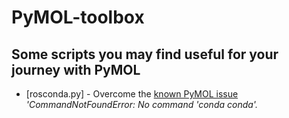 # PyMOL-toolbox

## Some scripts you may find useful for your journey with PyMOL

- [rosconda.py] - Overcome the [known PyMOL issue](https://pymol.org/dokuwiki/doku.php?id=media:new25) *'CommandNotFoundError: No command 'conda conda'.*
